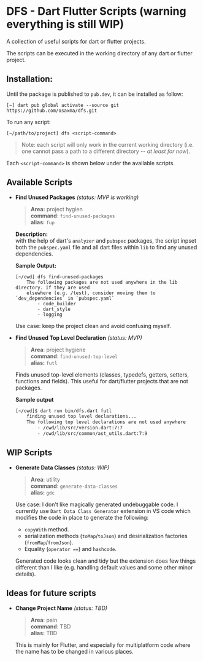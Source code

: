 # DFS - Dart Flutter Scripts (warning everything is still WIP)

A collection of useful scripts for dart or flutter projects. 

The scripts can be executed in the working directory of any dart or flutter project. 

## Installation:

Until the package is published to `pub.dev`, it can be installed as follow:
```
[~] dart pub global activate --source git https://github.com/osaxma/dfs.git
```

To run any script:
```
[~/path/to/project] dfs <script-command>
```

> Note: each script will only work in the current working directory (i.e. one cannot pass a path to a different directory -- *at least for now*).

Each `<script-command>` is shown below under the available scripts.  

## Available Scripts 

<!-- TODO: move each scripts details in a different readme and keep it simple here -->
<!-- TODO: Make each script a stand-alone package within the project so it's useable elsewhere? -->

- **Find Unused Packages** *(status: MVP is working)* <br>
    >**Area:** project hygien<br>
    **command**: ```find-unused-packages``` <br>
    **alias:** `fup`

   **Description:**<br>
    with the help of dart's `analyzer` and `pubspec` packages, the script inpset both the `pubspec.yaml` file and all dart files within `lib` to find any unused dependencies. 

   **Sample Output:**
    ```log
    [~/cwd] dfs find-unused-packages
        The following packages are not used anywhere in the lib directory. If they are used
        elsewhere (e.g. /test), consider moving them to `dev_dependencies` in `pubspec.yaml`
            - code_builder
            - dart_style
            - logging
    ```
    
    <!-- TODO: 
        - find unused `dependencies` across the project (now we only check lib).
        - find unused `dev_dependencies` across the project.  -->
    
    Use case: keep the project clean and avoid confusing myself.


- **Find Unused Top Level Declaration** *(status: MVP)*<br>
    >**Area**: project hygiene<br>
    **command**: `find-unused-top-level` <br>
    **alias:** `futl`
    
    Finds unused top-level elements (classes, typedefs, getters, setters, functions and fields). This useful for dart/flutter projects that are not packages. 
    
    **Sample output**
    ```sh
    [~/cwd]$ dart run bin/dfs.dart futl
        finding unused top level declarations...  
        The following top level declarations are not used anywhere 
            - /cwd/lib/src/version.dart:7:7
            - /cwd/lib/src/common/ast_utils.dart:7:9
    ```

## WIP Scripts
- **Generate Data Classes** *(status: WIP)*<br>
    >**Area**: utility<br>
    **command**: `generate-data-classes` <br>
    **alias:** `gdc`

    Use case: I don't like magically generated undebuggable code. I currently use `Dart Data Class Generator` extension in VS code which modifies the code in place to generate the following:
    - `copyWith` method.
    - serialization methods (`toMap`/`toJson`) and desirialization factories (`fromMap`/`fromJson`). 
    - Equality (`operator ==`) and `hashcode`. 

    Generated code looks clean and tidy but the extension does few things different than I like (e.g. handling default values and some other minor details). 




## Ideas for future scripts
- **Change Project Name** *(status: TBD)*<br>
    >**Area**: pain<br>
    **command**: TBD <br>
    **alias:** TBD
    <!-- This may should take the flutter version into account -->
    This is mainly for Flutter, and especially for multiplatform code where the name has to be changed in various places. 




<!-- ----------------------------------------------------------------------- -->
<!--                                  IDEAS                                  -->
<!-- ----------------------------------------------------------------------- -->

<!-- 
- **Run Script** *(status: TBD)*<br>
    >**Area**: utility<br>
    **command**: run <br>
    **alias:** N/A
    ```
    [~/cwd] dfs run <script> 
    ```
    Where <script> is defined in `pubspec.yaml` 
    ```yaml
        script:
            build: flutter pub run build_runner build --delete-conflicting-outputs
        data:
            dfs generate-data-classes --endsWith="_data.dart" --directory="lib"
    ```

    This is similar to `derry` package but it doesn't look like that it has been maintained for a while
-->


<!-- 
- **Get Packages For All** *(status: TBD)*<br>
    >**Area**: utility<br>
    **command**: TBD <br>
    **alias:** TBD 

    ```
    [~/cwd] dfs get packages --all
    ```
    Or 
    ```
    [~/cwd] dfs get all
    ``` 

For monorepo or a repo with multiple packages. 

Use case: This was a pain when cloning a monorepo. I had this issue when I cloned `gql` which has a dozen of pacakges within the same repo. 

The script should find all `pubspec.yaml` files recursively in the cwd. 

-->


<!-- 
 **Generate Analytical Report** *(status: TBD)*<br>
    >**Area**: utility<br>
    **command**: TBD <br>
    **alias:** TBD
     a lot of ideas can be done here -- 
     
    - Run all the other scripts to find unused packages, top level declarations, etc. 
    - Generate dependency graph between files/folders/packages, API surface measure, code coverage, etc.
        - for dependency graph, see:
            https://pub.dev/packages/lakos 
            https://pub.dev/packages/directed_graph
 -->


<!-- ----------------------------------------------------------------------- -->
<!--                                  NOTES                                  -->
<!-- ----------------------------------------------------------------------- -->


<!-- 
TODO: add motivation section:
While There are many packages/executable that do one simple thing (which is great), there are some downsides:
        - one has to install all of them
        - learn all of their quirks 
        - get lost when the package is no longer maintained.

Hopefully having a single package can help attract more users, and hence more contributors to keep the package sustinable. 
 -->

